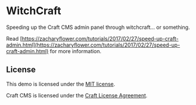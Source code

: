 # WitchCraft

Speeding up the Craft CMS admin panel through witchcraft... or something.

Read [https://zacharyflower.com/tutorials/2017/02/27/speed-up-craft-admin.html](https://zacharyflower.com/tutorials/2017/02/27/speed-up-craft-admin.html) for more information.

## License

This demo is licensed under the [MIT license](http://opensource.org/licenses/MIT).

Craft CMS is licensed under the [Craft License Agreement](https://craftcms.com/license).
